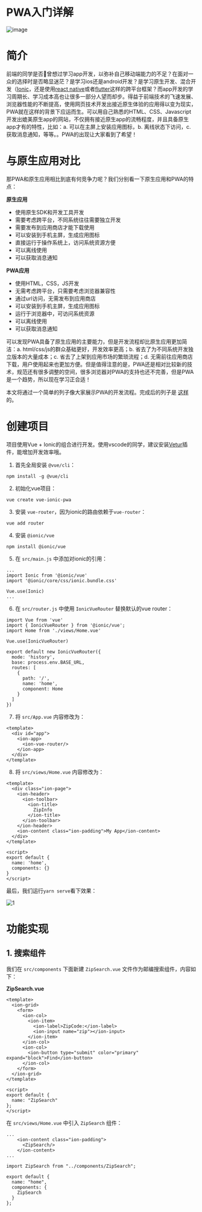 # PWA入门详解

![image](http://lc-jOYHMCEn.cn-n1.lcfile.com/7348400570d1df39842a/pwa.png)

# 简介

前端的同学是否曾想过学习app开发，以弥补自己移动端能力的不足？在面对一众的选择时是否略显迷茫？是学习ios还是android开发？是学习原生开发、混合开发（[Ionic](https://ionicframework.com/)，还是使用[react native](https://facebook.github.io/react-native/)或者[flutter](https://flutter.dev/)这样的跨平台框架？而app开发的学习周期长、学习成本高也让很多一部分人望而却步。得益于前端技术的飞速发展、浏览器性能的不断提高，使用网页技术开发出接近原生体验的应用得以变为现实，PWA就在这样的背景下应运而生。可以用自己熟悉的HTML、CSS、Javascript开发出媲美原生app的网站，不仅拥有接近原生app的流畅程度，并且具备原生app才有的特性，比如：a. 可以在主屏上安装应用图标，b. 离线状态下访问，c. 获取消息通知，等等。。PWA的出现让大家看到了希望！

# 与原生应用对比

那PWA和原生应用相比到底有何竞争力呢？我们分别看一下原生应用和PWA的特点：

**原生应用**

* 使用原生SDK和开发工具开发
* 需要考虑跨平台，不同系统往往需要独立开发
* 需要发布到应用商店才能下载使用
* 可以安装到手机主屏，生成应用图标
* 直接运行于操作系统上，访问系统资源方便
* 可以离线使用
* 可以获取消息通知

**PWA应用**

* 使用HTML，CSS，JS开发
* 无需考虑跨平台，只需要考虑浏览器兼容性
* 通过url访问，无需发布到应用商店
* 可以安装到手机主屏，生成应用图标
* 运行于浏览器中，可访问系统资源
* 可以离线使用
* 可以获取消息通知

可以发现PWA具备了原生应用的主要能力，但是开发流程却比原生应用更加简洁：a. html/css/js的群众基础更好，开发效率更高；b. 省去了为不同系统开发独立版本的大量成本；c. 省去了上架到应用市场的繁琐流程；d. 无需前往应用商店下载，用户使用起来也更加方便。但是值得注意的是，PWA还是相对比较新的技术，规范还有很多调整的空间，很多浏览器对PWA的支持也还不完善，但是PWA是一个趋势，所以现在学习正合适！

本文将通过一个简单的列子像大家展示PWA的开发流程。完成后的列子是 [这样]() 的。

# 创建项目

项目使用Vue + Ionic的组合进行开发。使用vscode的同学，建议安装[Vetur](https://vuejs.github.io/vetur/)插件，能增加开发效率哦。

1. 首先全局安装 `@vue/cli`：

```
npm install -g @vue/cli
```

2. 初始化vue项目：

```
vue create vue-ionic-pwa
```

3. 安装 `vue-router`，因为ionic的路由依赖于`vue-router`：

```
vue add router
```

4. 安装 `@ionic/vue`

```
npm install @ionic/vue
```

5. 在 `src/main.js` 中添加对ionic的引用：

```
...
import Ionic from '@ionic/vue'
import '@ionic/core/css/ionic.bundle.css'

Vue.use(Ionic)
...
```

6. 在 `src/router.js` 中使用 `IonicVueRouter` 替换默认的vue router：

```
import Vue from 'vue'
import { IonicVueRouter } from '@ionic/vue';
import Home from './views/Home.vue'

Vue.use(IonicVueRouter)

export default new IonicVueRouter({
  mode: 'history',
  base: process.env.BASE_URL,
  routes: [
    {
      path: '/',
      name: 'home',
      component: Home
    }
  ]
})
```

7. 将 `src/App.vue` 内容修改为：

```
<template>
  <div id="app">
    <ion-app>
      <ion-vue-router/>
    </ion-app>
  </div>
</template>
```

8. 将 `src/views/Home.vue` 内容修改为：

```
<template>
  <div class="ion-page">
    <ion-header>
      <ion-toolbar>
        <ion-title>
          ZipInfo
        </ion-title>
      </ion-toolbar>
    </ion-header>
    <ion-content class="ion-padding">My App</ion-content>
  </div>
</template>

<script>
export default {
  name: 'home',
  components: {}
}
</script>
```

最后，我们运行`yarn serve`看下效果：

![1](http://lc-jOYHMCEn.cn-n1.lcfile.com/63ae4b1e9d2926ece165/Screen%20Shot%202019-06-06%20at%2011.58.36%20AM.png)

# 功能实现

## 1. 搜索组件

我们在 `src/components` 下面新建 `ZipSearch.vue` 文件作为邮编搜索组件，内容如下：

**ZipSearch.vue**

```
<template>
  <ion-grid>
    <form>
      <ion-col>
        <ion-item>
          <ion-label>ZipCode:</ion-label>
          <ion-input name="zip"></ion-input>
        </ion-item>
      </ion-col>
      <ion-col>
        <ion-button type="submit" color="primary" expand="block">Find</ion-button>
      </ion-col>
    </form>
  </ion-grid>
</template>

<script>
export default {
  name: "ZipSearch"
};
</script>
```

在 `src/views/Home.vue` 中引入 `ZipSearch` 组件：

```
...
    <ion-content class="ion-padding">
      <ZipSearch/>
    </ion-content>
...

import ZipSearch from "../components/ZipSearch";

export default {
  name: "home",
  components: {
    ZipSearch
  }
};
```